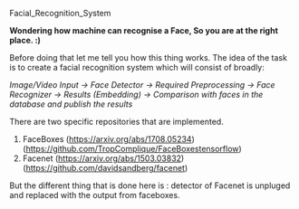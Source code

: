 Facial_Recognition_System

**Wondering how machine can recognise a Face, So you are at the right place. :)**

Before doing that let me tell you how this thing works. The idea of the task is to create a facial recognition system which will consist of broadly:

*Image/Video Input -> Face Detector -> Required Preprocessing -> Face Recognizer -> Results (Embedding) -> Comparison with faces in the database and publish the results*

There are two specific repositories that are implemented.
1) FaceBoxes  (https://arxiv.org/abs/1708.05234)(https://github.com/TropComplique/FaceBoxestensorflow)
2) Facenet (https://arxiv.org/abs/1503.03832) (https://github.com/davidsandberg/facenet)

But the different thing that is done here is : detector of Facenet is unpluged and replaced with the output from faceboxes.

